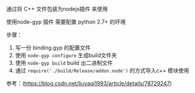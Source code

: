 通过将 C++ 文件包装为nodejs插件 来使用

使用node-gyp 插件
需要配置 python 2.7+ 的环境

步骤：
1. 写一份 binding.gyp 的配置文件
2. 使用 `node-gyp configure` 生成build文件夹
3. 使用 `node-gyp build` build 出二进制文件
4. 通过 `require('./build/Release/addon.node')` 的方式导入c++ 模块使用

参考：(https://blog.csdn.net/liuyaqi1993/article/details/78729247)